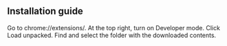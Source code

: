 **Installation guide**
-----------------------
Go to chrome://extensions/.
At the top right, turn on Developer mode.
Click Load unpacked.
Find and select the folder with the downloaded contents.
